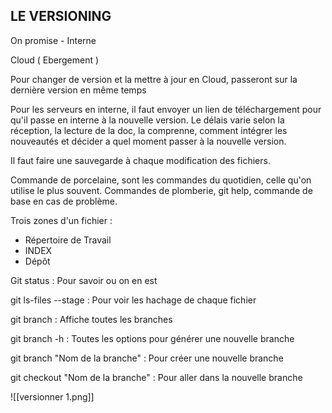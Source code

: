 
## LE VERSIONING

On promise  - Interne  

Cloud ( Ebergement ) 

Pour changer de version et la mettre à jour en Cloud, passeront sur la dernière version en même temps

Pour les serveurs en interne, il faut envoyer un lien de téléchargement pour qu'il passe en interne à la nouvelle version.
Le délais varie selon la réception, la lecture de la doc, la comprenne, comment intégrer les nouveautés et décider a quel moment passer à la nouvelle version.

Il faut faire une sauvegarde à chaque modification des fichiers.

Commande de porcelaine, sont les commandes du quotidien, celle qu'on utilise le plus souvent.
Commandes de plomberie, git help, commande de base en cas de problème. 

Trois zones d'un fichier :

 - Répertoire de Travail
 - INDEX
 - Dépôt

Git status : Pour savoir ou on en est

git ls-files --stage : Pour voir les hachage de chaque fichier 

git branch : Affiche toutes les branches

git branch -h : Toutes les options pour générer une nouvelle branche 

git branch "Nom de la branche" : Pour créer une nouvelle branche 

git checkout "Nom de la branche" : Pour aller dans la nouvelle branche







 
 
 
 ![[versionner 1.png]]
 